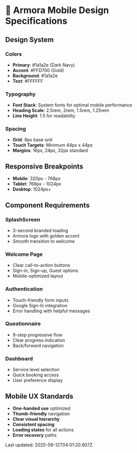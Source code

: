 # 📱 Armora Mobile Design Specifications

## Design System

### Colors
- **Primary**: #1a1a2e (Dark Navy)
- **Accent**: #FFD700 (Gold) 
- **Background**: #1a1a2e
- **Text**: #FFFFFF

### Typography
- **Font Stack**: System fonts for optimal mobile performance
- **Heading Scale**: 2.5rem, 2rem, 1.5rem, 1.25rem
- **Line Height**: 1.5 for readability

### Spacing
- **Grid**: 8px base unit
- **Touch Targets**: Minimum 44px x 44px
- **Margins**: 16px, 24px, 32px standard

## Responsive Breakpoints

- **Mobile**: 320px - 768px
- **Tablet**: 768px - 1024px
- **Desktop**: 1024px+

## Component Requirements

### SplashScreen
- 3-second branded loading
- Armora logo with golden accent
- Smooth transition to welcome

### Welcome Page  
- Clear call-to-action buttons
- Sign-in, Sign-up, Guest options
- Mobile-optimized layout

### Authentication
- Touch-friendly form inputs
- Google Sign-In integration
- Error handling with helpful messages

### Questionnaire
- 9-step progressive flow
- Clear progress indication
- Back/forward navigation

### Dashboard
- Service level selection
- Quick booking access
- User preference display

## Mobile UX Standards

- **One-handed use** optimized
- **Thumb-friendly** navigation
- **Clear visual hierarchy**
- **Consistent spacing**
- **Loading states** for all actions
- **Error recovery** paths

Last updated: 2025-09-12T04:01:20.907Z
